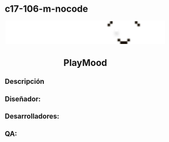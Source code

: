# c17-106-m-nocode
<p align="center">
  <img src="Logo PLaymood.png" alt="" width="500">
</p>

<h1 align="center">PlayMood</h1>


## Descripción

## Diseñador:

## Desarrolladores:

## QA:
